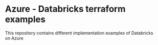 # Azure - Databricks terraform examples

This repository contains different implementation examples of Databricks on Azure
